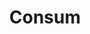 ---
title: "Consum"
url: /benidorm/consum-avenida-del-mediterraneo-avinguda-del-mediterrani/
shop: Supermarkt
---